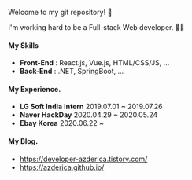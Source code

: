 Welcome to my git repository! 👋

I'm working hard to be a Full-stack Web developer. 🧑‍💻




#### My Skills

- **Front-End** : React.js, Vue.js, HTML/CSS/JS, ...
- **Back-End** : .NET, SpringBoot, ...





#### My Experience.

- **LG Soft India Intern** 2019.07.01 ~ 2019.07.26
- **Naver HackDay** 2020.04.29 ~ 2020.05.24
- **Ebay Korea** 2020.06.22 ~ 





#### My Blog.

- https://developer-azderica.tistory.com/
- https://azderica.github.io/



<!--
**Azderica/Azderica** is a ✨ _special_ ✨ repository because its `README.md` (this file) appears on your GitHub profile.

Here are some ideas to get you started:

- 🔭 I’m currently working on ...
- 🌱 I’m currently learning ...
- 👯 I’m looking to collaborate on ...
- 🤔 I’m looking for help with ...
- 💬 Ask me about ...
- 📫 How to reach me: ...
- 😄 Pronouns: ...
- ⚡ Fun fact: ...
  -->
